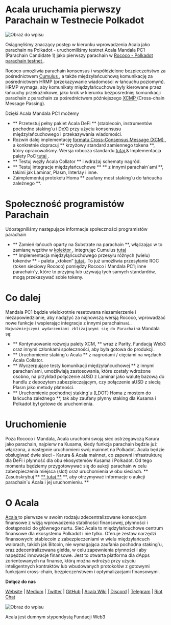 # Acala uruchamia pierwszy Parachain w Testnecie Polkadot

![Obraz do wpisu](https://miro.medium.com/max/8000/1*IGXwgFXEA7viM8upZgcw2g.jpeg)

Osiągnęliśmy znaczący postęp w kierunku wprowadzenia Acala jako parachain na Polkadot - uruchomiliśmy testnet Acala Mandala PC1 (Parachain Candidate 1) jako pierwszy parachain w [ Rococo - Polkadot parachain testnet ](https://medium.com/polkadot-network/introducing-rococo-polkadots-parachain-testnet-e3e67fc40b56).

Rococo umożliwia parachain konsensus i współdzielone bezpieczeństwo za pośrednictwem [ Cumulus ](https://wiki.polkadot.network/docs/en/build-cumulus), a także międzyłańcuchową komunikację za pośrednictwem HRMP (przekazywanie wiadomości w łańcuchu poziomym). HRMP wymaga, aby komunikaty międzyłańcuchowe były kierowane przez łańcuchy przekaźnikowe, jako krok w kierunku bezpośredniej komunikacji parachain z parachain za pośrednictwem późniejszego [ XCMP ](https://wiki.polkadot.network/docs/en/learn-crosschain) (Cross-chain Message Passing).

Dzięki Acala Mandala PC1 możemy

- ** Przetestuj pełny pakiet Acala DeFi ** (stablecoin, instrumentów pochodne staking`u i DeX) przy użyciu konsensusu międzyłańcuchowego i przekazywania wiadomości.
- Rozwiń dalej implementację [ formatu Cross-Consensus Message (XCM) ](https://github.com/paritytech/xcm-format), a konkretnie dopracuj ** krzyżowy standard zamiennego tokena **, który opracowaliśmy. Wersja robocza standardu [ tutaj ](https://github.com/w3f/PSPs/blob/master/PSPs/drafts/psp-3.md) & Implementacja palety PoC [ tutaj ](https://github.com/open-web3-stack/open-runtime-module-library/tree/rococo/xtokens).
- ** Testuj węzły Acala Collator ** i wdrażaj schematy nagród.
- ** Testuj integracje międzyłańcuchowe ** ** z innymi parachain`ami **, takimi jak Laminar, Plasm, Interlay i inne.
- Zaimplementuj protokołu Homa ** zaufany most staking`u do łańcucha zależnego **.

# Społeczność programistów Parachain

Udostępniliśmy następujące informacje społeczności programistów parachain

- ** Zamień łańcuch oparty na Substrate na parachain **, włąćzając w to zamianę węzłów w [ kolektor ](https://wiki.polkadot.network/docs/en/maintain-collator), integrując Cumulus [ tutaj ](https://github.com/AcalaNetwork/Acala/pull/362)
- ** Implementacja międzyłąńcuchowego przesyłu różnych (wielu) tokenów ** - paleta „xtoken” [ tutaj ](https://github.com/open-web3-stack/open-runtime-module-library/tree/rococo/xtokens). To już umożliwia przesyłanie ROC (token sieciowy Rococo) pomiędzy Rococo i Mandala PC1; inne parachain`y, które to przyjmą lub używają tych samych standardów, mogą przekazywać sobie tokeny.

# Co dalej

Mandala PC1 będzie wielokrotnie resetowana niezamierzenie i niezapowiedzianie, aby nadążyć za najnowszą wersją Rococo, wprowadzać nowe funkcje i wspierając integracje z innymi parachain`ami. Najważniejszymi wydarzeniami zbliżającymi się do Parachain`a Mandala są:

- ** Kontynuowanie rozwoju palety XCM, ** wraz z Parity, Fundacją Web3 oraz innymi członkami społeczności, aby była gotowa do produkcji.
- ** Uruchomienie staking`u Acala ** z nagrodami / cięciami na węzłach Acala Collator.
- ** Wyczerpujące testy komunikacji międzyłańcuchowej ** z innymi parachan`ami, umożliwiają zastosowania, które zostały wdrożone osobno, na przykład połączenie aUSD z Laminar jako walutę bazową do handlu z depozytem zabezpieczającym, czy połączenie aUSD z siecią Plasm jako metody płatności.
- ** Uruchomienie pochodnej staking`u (LDOT) Homa z mostem do łańcucha zależnego **, tak aby zaufany płynny staking dla Kusama i Polkadot był gotowe do uruchomienia.

# Uruchomienie

Poza Rococo i Mandala, Acala uruchomi swoją sieć ostrzegawczą Karura jako parachain, najpierw na Kusama, kiedy funkcja parachain będzie już włączona, a następnie uruchomieni swój mainnet na Polkadot. Acala będzie obsługiwać dwie sieci - Karura & Acala mainnet, co zapewni infrastrukturę dla DeFi i płynność dla obu ekosystemów Kusama i Polkadot. Od tego momentu będziemy przygotowywać się do aukcji parachain w celu zabezpieczenia miejsca (slot) oraz uruchomienia w obu sieciach. ** Zasubskrybuj ** [** tutaj **](https://share.hsforms.com/1X9RxkXk-R62I0VNbATaDXw4h8qc) **, aby otrzymywać informacje o aukcji parachain`u Acala i jej uruchomieniu. **

# O Acala

[ Acala ](http://acala.network/) to pierwsze w swoim rodzaju zdecentralizowane konsorcjum finansowe z wizją wprowadzenia stabilności finansowej, płynności i dostępności do głównego nurtu. Sieć Acala to międzyłańcuchowe centrum finansowe dla ekosystemu Polkadot i nie tylko. Oferuje zestaw narzędzi finansowych: stablecoin z zabezpieczeniami w wielu międzyłańcuch walorach, takich jak Bitcoin, nie wymagająca zaufania pochodna staking`u, oraz zdecentralizowana giełda, w celu zapewnienia płynności i aby napędzać innowacje finansowe. Jest to otwarta platforma dla dApps zorientowanych na finanse, którą można wdrożyć przy użyciu inteligentnych kontraktów lub wbudowanych protokołów z gotowymi funkcjami cross-chain, bezpieczeństwem i optymalizacjami finansowymi.

**Dołącz do nas**

[Website](https://acala.network/) | [Medium](https://medium.com/acalanetwork) | [Twitter](https://twitter.com/AcalaNetwork) | [GitHub](https://github.com/AcalaNetwork/Acala) | [Acala Wiki](https://github.com/AcalaNetwork/Acala/wiki) | [Discord](https://discord.gg/vdbFVCH) | [Telegram](https://t.me/acalaofficial) | [Riot Chat](https://riot.im/app/#/room/#acala:matrix.org)

![Obraz do wpisu](https://miro.medium.com/max/1500/0*YTeYSsHAVjOBCZu8.jpeg)

Acala jest dumnym stypendystą Fundacji Web3
